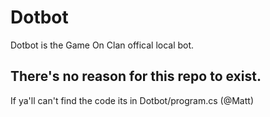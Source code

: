 # Dotbot

Dotbot is the Game On Clan offical local bot.

## There's no reason for this repo to exist.

If ya'll can't find the code its in Dotbot/program.cs (@Matt)